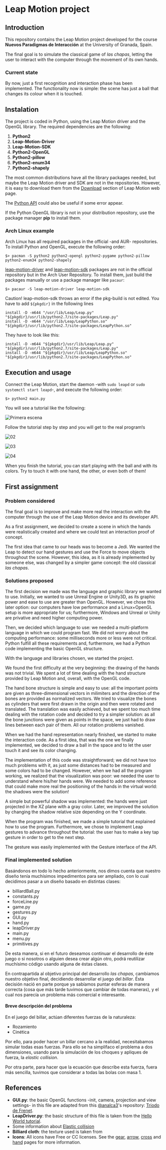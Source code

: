 # Leap Motion project

## Introduction
This repository contains the Leap Motion project developed for the course **Nuevos Paradigmas de Interacción** at the University of Granada, Spain.

The final goal is to simulate the classical game of *las chapas*, letting the user to interact with the computer through the movement of its own hands.

### Current state
By now, just a first recognition and interaction phase has been implemented. The functionality now is simple: the scene has just a ball that changes its colour when it is touched.

## Instalation
The project is coded in Python, using the Leap Motion driver and the OpenGL library. The required dependencies are the following:

1. **Python2**
2. **Leap-Motion-Driver**
3. **Leap-Motion-SDK**
4. **Python2-OpenGL**
6. **Python2-pillow**
7. **Python2-enum34**
8. **Python2-shapely**

The most common distributions have all the library packages needed, but maybe the Leap Motion driver and SDK are not in the repositories. However, it is easy to download them from the [Download](https://developer.leapmotion.com/downloads) section of Leap Motion web page.


The [Python API](https://developer.leapmotion.com/documentation/python/index.html) could also be useful if some error appear.

If the Python OpenGL library is not in your distribution repository, use the package manager **pip** to install them.

### Arch Linux example
Arch Linux has all required packages in the official -and AUR- repositories. To install Python and OpenGL, execute the following order:
```
$> pacman -S python2 python2-opengl python2-pygame python2-pillow python2-enum34 python2-shapely
```

[leap-motion-driver](https://aur.archlinux.org/packages/leap-motion-driver) and [leap-motion-sdk](https://aur.archlinux.org/packages/leap-motion-sdk) packages are not in the official repository but in the Arch User Repository. To install them, just build the packages manually or use a package manager like `pacaur`:

```
$> pacaur -S leap-motion-driver leap-motion-sdk
```

Caution! leap-motion-sdk throws an error if the pkg-build is not edited. You have to add `${pkgdir}` in the following lines
```
install -D -m644 "/usr/lib/Leap/Leap.py" "${pkgdir}/usr/lib/python2.7/site-packages/Leap.py"
install -D -m644 "/usr/lib/Leap/LeapPython.so" "${pkgdir}/usr/lib/python2.7/site-packages/LeapPython.so"
```

They have to look like this:
```
install -D -m644 "${pkgdir}/usr/lib/Leap/Leap.py" "${pkgdir}/usr/lib/python2.7/site-packages/Leap.py"
install -D -m644 "${pkgdir}/usr/lib/Leap/LeapPython.so" "${pkgdir}/usr/lib/python2.7/site-packages/LeapPython.so"
```

## Execution and usage
Connect the Leap Motion, start the daemon -with `sudo leapd` or `sudo systemctl start leapd`-, and execute the following order:
```
$> python2 main.py
```

You will see a tutorial like the following:

![Primera escena](Screenshots/01.png)

Follow the tutorial step by step and you will get to the real program!s

![02](Screenshots/02.png)

![03](Screenshots/03.png)

![04](Screenshots/04.png)

When you finish the tutorial, you can start playing with the ball and with its colors. Try to touch it with one hand, the other, or even both of them!

## First assignment
### Problem considered
The final goal is to improve and make more real the interaction with the computer through the use of the Leap Motion device and its developer API.

As a first assignment, we decided to create a scene in which the hands were realistically created and where we could test an interaction proof of concept.

The first idea that came to our heads was to become a Jedi. We wanted the Leap to detect our hand gestures and use the Force to move objects throughout the scene. However, this idea, as it is already implemented by someone else, was changed by a simpler game concept: the old classical *las chapas*.

### Solutions proposed

The first decision we made was the language and graphic library we wanted to use. Initially, we wanted to use Unreal Engine or Unity3D, as its graphic power and ease to use are greater than OpenGL. However, we chose this later option: our computers have low performance and a Linux+OpenGL setup is more appropriate for us; furthermore, Windows and Unreal or Unity are privative and need higher computing power.

Then, we decided which language to use: we needed a multi-platform language in which we could program fast. We did not worry about the computing performance: some milliseconds more or less were not critical. Python fulfill all these requirements and, furthermore, we had a Python code implementing the basic OpenGL structure.

With the language and libraries chosen, we started the project.

We found the first difficulty at the very beginning: the drawing of the hands was not trivial. We spent a lot of time dealing with the hand structure provided by Leap Motion and, overall, with the OpenGL code.

The hand bone structure is simple and easy to use: all the important points are given as three-dimensional vectors in milimiters and the direction of the bones are provided as normalized vectors. We tried to visualize the bones as cylinders that were first drawn in the origin and then were rotated and translated. The translation was easily achieved, but we spent too much time dealing with the rotation code and decided to try a simpler solution: as all the bone junctions were given as points in the space, we just had to draw lines between each pair of them. All our rotation problems vanished.

When we had the hand representation nearly finished, we started to make the interaction code. As a first idea, that was the one we finally implemented, we decided to draw a ball in the space and to let the user touch it and see its color changing.

The implementation of this code was straightforward; we did not have too much problems with it, as just some distances had to be measured and some colors had to be changed. However, when we had all the program working, we realized that the visualization was poor: we needed the user to understand where his/her hands were. We needed to add some reference that could make more real the positioning of the hands in the virtual world: the shadows were the solution!

A simple but powerful shadow was implemented: the hands were just projected in the XZ plane with a gray color. Later, we improved the solution by changing the shadow relative size depending on the Y coordinate.

When the program was finished, we made a simple tutorial that explained how to use the program. Furthermore, we chose to implement Leap gestures to advance throughout the tutorial: the user has to make a key tap gesture in order to get to the next step.

The gesture was easily implemented with the Gesture interface of the API.

### Final implemented solution

Basándonos en todo lo hecho anteriormente, nos dimos cuenta que nuestro diseño tenía muchísimos impedimentos para ser ampliado, con lo cual decidimos pasar a un diseño basado en distintas clases:

- billiardBall.py
- constants.py
- forceLine.py
- game.py
- gestures.py
- GUI.py
- hand.py
- leapDriver.py
- main.py
- menu.py
- primitives.py

De esta manera, si en el futuro deseamos continuar el desarrollo de éste juego o si nosotros o alguien desea crear algún otro, podrá reutilizar muchísimo código usando alguna de éstas clases.

En contrapartida al objetivo principal del desarrollo *las chapas*, cambiamos nuestro objetivo final, decidiendo desarrollar el juego del *billar*. Ésta decisión nació en parte porque ya sabíamos puntar esferas de manera correcta (cosa que más tarde tuvimos que cambiar de todas maneras), y el cual nos parecía un problema más comercial e interesante.

#### Breve descripción del problema
En el juego del billar, actúan diferentes fuerzas de la naturaleza:

- Rozamiento
- Cinética

Por ello, para poder hacer un billar cercano a la realidad, necesitabamos simular todas esas fuerzas. Para ello se ha simplifaco el problema a dos dimensiones, usando para la simulación de los choques y apliques de fuerza, la *elastic collision*.

Por otra parte, para hacer que la ecuación que describe esta fuerza, fuera más sencilla, tuvimos que considerar a todas las bolas con masa 1.





## References
* **GUI.py**: the basic OpenGL functions -init, camera, projection and view settings- in this file are adapted from this [@analca3](https://github.com/analca3)'s repository: [Triodo de Frenet](https://github.com/analca3/TriedroFrenet_Evoluta).
* **LeapDriver.py**: the basic structure of this file is taken from the [Hello World tutorial](https://developer.leapmotion.com/documentation/python/devguide/Sample_Tutorial.html).
* Some information about [Elastic collision](https://en.wikipedia.org/wiki/Elastic_collision)
* **Billiard cloth**: the texture used is taken from [](http://www.photos-public-domain.com/2012/08/14/kelly-green-microfiber-cloth-fabric-texture/)
* **Icons**: All icons have Free or CC licenses. See the [gear](https://www.iconfinder.com/icons/103170/gear_preferences_settings_tools_icon#size=128), [arrow](https://www.iconfinder.com/icons/647889/arrow_back_direction_move_previous_icon#size=128), [cross](https://www.iconfinder.com/icons/226589/circle_cross_icon#size=128) and [hand](https://www.iconfinder.com/icons/446303/finger_gesture_hand_interactive_scroll_swipe_tap_icon#size=128) pages for more information.
